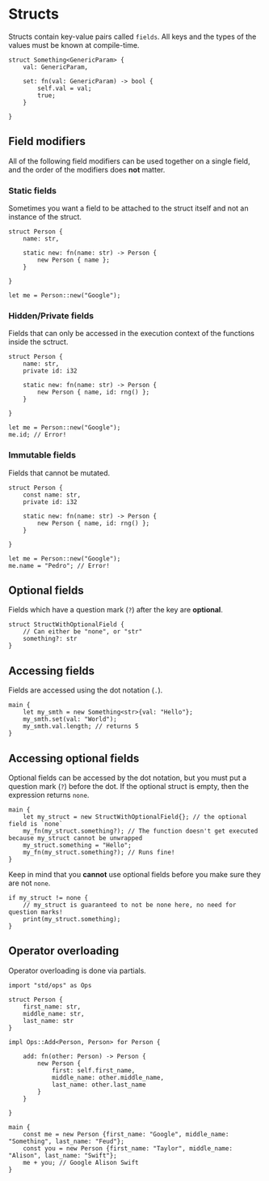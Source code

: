 
# Structs

Structs contain key-value pairs called `fields`. All keys and the types of the values must be known at compile-time.

```
struct Something<GenericParam> {
    val: GenericParam,

    set: fn(val: GenericParam) -> bool {
        self.val = val;
        true;
    }

}
```

## Field modifiers

All of the following field modifiers can be used together on a single field, and the order of the modifiers does **not** matter.

### Static fields

Sometimes you want a field to be attached to the struct itself and not an instance of the struct.

```
struct Person {
    name: str,

    static new: fn(name: str) -> Person {
        new Person { name };
    }

}

let me = Person::new("Google");
```

### Hidden/Private fields

Fields that can only be accessed in the execution context of the functions inside the sctruct.

```
struct Person {
    name: str,
    private id: i32

    static new: fn(name: str) -> Person {
        new Person { name, id: rng() };
    }

}

let me = Person::new("Google");
me.id; // Error!
```

### Immutable fields

Fields that cannot be mutated.

```
struct Person {
    const name: str,
    private id: i32

    static new: fn(name: str) -> Person {
        new Person { name, id: rng() };
    }

}

let me = Person::new("Google");
me.name = "Pedro"; // Error!
```

## Optional fields

Fields which have a question mark (`?`) after the key are **optional**.

```
struct StructWithOptionalField {
    // Can either be "none", or "str"
    something?: str
}
```

## Accessing fields

Fields are accessed using the dot notation (`.`).

```
main {
    let my_smth = new Something<str>{val: "Hello"};
    my_smth.set(val: "World");
    my_smth.val.length; // returns 5
}
```


## Accessing optional fields

Optional fields can be accessed by the dot notation, but you must put a question mark (`?`) before the dot. If the optional struct is empty, then the expression returns `none`.

```
main {
    let my_struct = new StructWithOptionalField{}; // the optional field is `none`
    my_fn(my_struct.something?); // The function doesn't get executed because my_struct cannot be unwrapped
    my_struct.something = "Hello";
    my_fn(my_struct.something?); // Runs fine!
}
```

Keep in mind that you **cannot** use optional fields before you make sure they are not `none`. 

```
if my_struct != none {
    // my_struct is guaranteed to not be none here, no need for question marks!
    print(my_struct.something);
}
```

## Operator overloading

Operator overloading is done via partials. 

```
import "std/ops" as Ops

struct Person {
    first_name: str,
    middle_name: str,
    last_name: str
}

impl Ops::Add<Person, Person> for Person {

    add: fn(other: Person) -> Person {
        new Person {
            first: self.first_name,
            middle_name: other.middle_name,
            last_name: other.last_name
        }
    }

}

main {
    const me = new Person {first_name: "Google", middle_name: "Something", last_name: "Feud"};
    const you = new Person {first_name: "Taylor", middle_name: "Alison", last_name: "Swift"};
    me + you; // Google Alison Swift
}
```